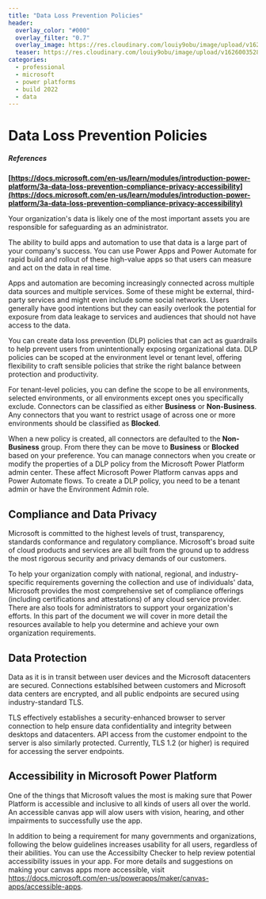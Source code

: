 ```yaml
---
title: "Data Loss Prevention Policies"
header:
  overlay_color: "#000"
  overlay_filter: "0.7"
  overlay_image: https://res.cloudinary.com/louiy9obu/image/upload/v1626002590/letisias_projects_fjlv67.png
  teaser: https://res.cloudinary.com/louiy9obu/image/upload/v1626003528/500x300projects_dbt5xc.png
categories:
  - professional
  - microsoft
  - power platforms
  - build 2022
  - data
---
```


# Data Loss Prevention Policies

##### References

**[https://docs.microsoft.com/en-us/learn/modules/introduction-power-platform/3a-data-loss-prevention-compliance-privacy-accessibility](https://docs.microsoft.com/en-us/learn/modules/introduction-power-platform/3a-data-loss-prevention-compliance-privacy-accessibility)**

Your organization's data is likely one of the most important assets you are responsible for safeguarding as an administrator.

The ability to build apps and automation to use that data is a large part of your company's success. You can use Power Apps and Power Automate for rapid build and rollout of these high-value apps so that users can measure and act on the data in real time.

Apps and automation are becoming increasingly connected across multiple data sources and multiple services. Some of these might be external, third-party services and might even include some social networks. Users generally have good intentions but they can easily overlook the potential for exposure from data leakage to services and audiences that should not have access to the data.

You can create data loss prevention (DLP) policies that can act as guardrails to help prevent users from unintentionally exposing organizational data. DLP policies can be scoped at the environment level or tenant level, offering flexibility to craft sensible policies that strike the right balance between protection and productivity.

For tenant-level policies, you can define the scope to be all environments, selected environments, or all environments except ones you specifically exclude. Connectors can be classified as either **Business** or **Non-Business**. Any connectors that you want to restrict usage of across one or more environments should be classified as **Blocked**. 

When a new policy is created, all connectors are defaulted to the **Non-Business** group. From there they can be move to **Business** or **Blocked** based on your preference. You can manage connectors when you create or modify the properties of a DLP policy from the Microsoft Power Platform admin center. These affect Microsoft Power Platform canvas apps and Power Automate flows. To create a DLP policy, you need to be a tenant admin or have the Environment Admin role.

## Compliance and Data Privacy

Microsoft is committed to the highest levels of trust, transparency, standards conformance and regulatory compliance. Microsoft's broad suite of cloud products and services are all built from the ground up to address the most rigorous security and privacy demands of our customers.

To help your organization comply with national, regional, and industry-specific requirements governing the collection and use of individuals' data, Microsoft provides the most comprehensive set of compliance offerings (including certifications and attestations) of any cloud service provider. There are also tools for administrators to support your organization's efforts. In this part of the document we will cover in more detail the resources available to help you determine and achieve your own organization requirements.

## Data Protection

Data as it is in transit between user devices and the Microsoft datacenters are secured. Connections establsihed between customers and Microsoft data centers are encrypted, and all public endpoints are secured using industry-standard TLS.

TLS effectively establishes a security-enhanced browser to server connection to help ensure data confidentiality and integrity between desktops and datacenters. API access from the customer endpoint to the server is also similarly protected. Currently, TLS 1.2 (or higher) is required for accessing the server endpoints.

## Accessibility in Microsoft Power Platform

One of the things that Microsoft values the most is making sure that Power Platform is accessible and inclusive to all kinds of users all over the world. An accessible canvas app will alow users with vision, hearing, and other impairments to successfully use the app.

In addition to being a requirement for many governments and organizations, following the below guidelines increases usability for all users, regardless of their abilities. You can use the Accessibilty Checker to help review potential accessibility issues in your app. For more details and suggestions on making your canvas apps more accessible, visit https://docs.microsoft.com/en-us/powerapps/maker/canvas-apps/accessible-apps.